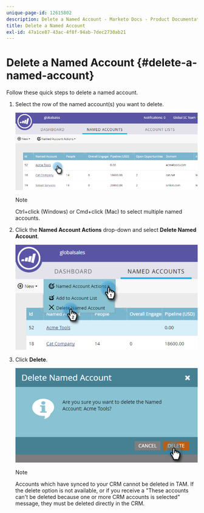 ```yaml
---
unique-page-id: 12615802
description: Delete a Named Account - Marketo Docs - Product Documentation
title: Delete a Named Account
exl-id: 47a1ce87-43ac-4f8f-94ab-7dec2730ab21
---
```

# Delete a Named Account {#delete-a-named-account}

Follow these quick steps to delete a named account.

1. Select the row of the named account(s) you want to delete.

   ![](assets/seven-1.png)

   >[!NOTE]
   >
   >Ctrl+click (Windows) or Cmd+click (Mac) to select multiple named accounts.

1. Click the **Named Account Actions** drop-down and select **Delete Named Account**.

   ![](assets/eight-1.png)

1. Click **Delete**.

   ![](assets/nine-1.png)

   >[!NOTE]
   >
   >Accounts which have synced to your CRM cannot be deleted in TAM. If the delete option is not available, or if you receive a "These accounts can't be deleted because one or more CRM accounts is selected" message, they must be deleted directly in the CRM.
